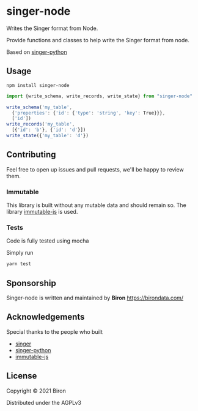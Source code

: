 # singer-node

Writes the Singer format from Node. 

Provide functions and classes to help write the Singer format from node.

Based on [singer-python](https://github.com/singer-io/singer-python)

## Usage

`npm install singer-node`

```typescript
import {write_schema, write_records, write_state} from "singer-node"

write_schema('my_table',
  {'properties': {'id': {'type': 'string', 'key': True}}},
  ['id'])
write_records('my_table',
  [{'id': 'b'}, {'id': 'd'}])
write_state({'my_table': 'd'})
``` 

## Contributing

Feel free to open up issues and pull requests, we'll be happy to review them.

### Immutable

This library is built without any mutable data and should remain so. The library [immutable-js](https://immutable-js.com/) is used.

### Tests

Code is fully tested using mocha

Simply run

```sh
yarn test
```

## Sponsorship

Singer-node is written and maintained by **Biron** https://birondata.com/

## Acknowledgements

Special thanks to the people who built

* [singer](https://github.com/singer-io/getting-started)
* [singer-python](https://github.com/singer-io/singer-python)
* [immutable-js](https://immutable-js.com/)

## License

Copyright © 2021 Biron

Distributed under the AGPLv3
